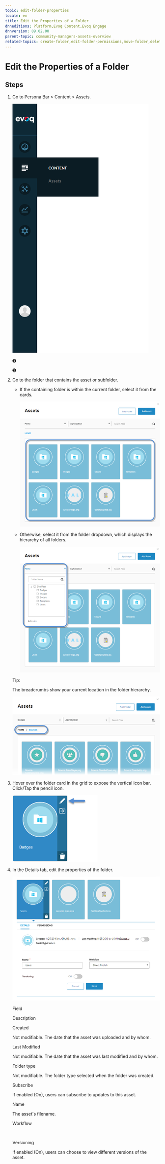 ```yaml
---
topic: edit-folder-properties
locale: en
title: Edit the Properties of a Folder
dnneditions: Platform,Evoq Content,Evoq Engage
dnnversion: 09.02.00
parent-topic: community-managers-assets-overview
related-topics: create-folder,edit-folder-permissions,move-folder,delete-folder
---
```


# Edit the Properties of a Folder

## Steps

1.  Go to Persona Bar \> Content \> Assets.
    
    ![Persona Bar > Content > Assets](img/scr-pbar-mod-Content-E91.png)
    
    ➊
    
    ➋
    
2.  Go to the folder that contains the asset or subfolder.
    
    *   If the containing folder is within the current folder, select it from the cards.
        
          
        
        ![Assets grid](img/scr-Assets-assetlist-grid-E90.png)
        
          
        
    *   Otherwise, select it from the folder dropdown, which displays the hierarchy of all folders.
        
          
        
        ![Folder selection](img/scr-Assets-folderdropdown-E90.png)
        
          
        
    
    Tip:
    
    The breadcrumbs show your current location in the folder hierarchy.
    
      
    
    ![Breadcrumbs](img/scr-Assets-breadcrumbs-E90.png)
    
      
    
3.  Hover over the folder card in the grid to expose the vertical icon bar. Click/Tap the pencil icon.
    
      
    
    ![Folder card iconbar - pencil](img/scr-Assets-foldercard-iconbar-edit-E90.png)
    
      
    
4.  In the Details tab, edit the properties of the folder.
    
      
    
    ![Folder properties - Details](img/scr-Assets-folder-edit-details-E90.png)
    
      
    
    Field
    
    Description
    
    Created
    
    Not modifiable. The date that the asset was uploaded and by whom.
    
    Last Modified
    
    Not modifiable. The date that the asset was last modified and by whom.
    
    Folder type
    
    Not modifiable. The folder type selected when the folder was created.
    
    Subscribe
    
    If enabled (On), users can subscribe to updates to this asset.
    
    Name
    
    The asset's filename.
    
    Workflow
    
     
    
    Versioning
    
    If enabled (On), users can choose to view different versions of the asset.